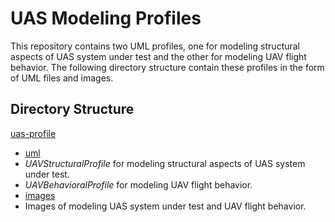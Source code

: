 # UAS Modeling Profiles
This repository contains two UML profiles, one for modeling structural aspects of UAS system under test and the other for modeling UAV flight behavior. The following directory structure contain these profiles in the form of UML files and images. 

## Directory Structure

[uas-profile](.uas-profile)
 * [uml](./uas-profile/uml)
  * *UAVStructuralProfile* for modeling structural aspects of UAS system under test.
  * *UAVBehavioralProfile* for modeling UAV flight behavior.
 * [images](./uas-profile/images)
  * Images of modeling UAS system under test and UAV flight behavior.

